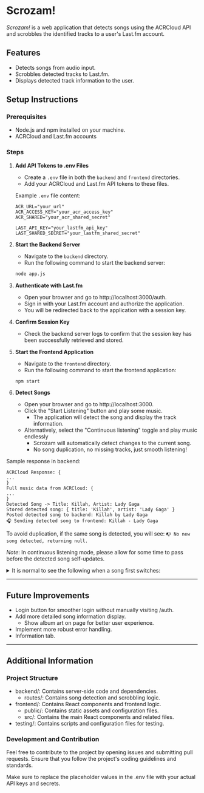 # Scrozam!

*Scrozam!* is a web application that detects songs using the ACRCloud API and scrobbles the identified tracks to a user's Last.fm account.

## Features
- Detects songs from audio input.
- Scrobbles detected tracks to Last.fm.
- Displays detected track information to the user.

## Setup Instructions

### Prerequisites
- Node.js and npm installed on your machine.
- ACRCloud and Last.fm accounts

### Steps

1. **Add API Tokens to .env Files**
   - Create a `.env` file in both the `backend` and `frontend` directories.
   - Add your ACRCloud and Last.fm API tokens to these files.

   Example `.env` file content:
   ```env
   ACR_URL="your_url"
   ACR_ACCESS_KEY="your_acr_access_key"
   ACR_SHARED="your_acr_shared_secret"

   LAST_API_KEY="your_lastfm_api_key"
   LAST_SHARED_SECRET="your_lastfm_shared_secret"
   ```

2. **Start the Backend Server**
    - Navigate to the `backend` directory.
    - Run the following command to start the backend server:
    ```bash
    node app.js
    ```

3. **Authenticate with Last.fm**
    - Open your browser and go to http://localhost:3000/auth.
    - Sign in with your Last.fm account and authorize the application.
    - You will be redirected back to the application with a session key.

4. **Confirm Session Key**
    - Check the backend server logs to confirm that the session key has been successfully retrieved and stored.

5. **Start the Frontend Application**
    - Navigate to the `frontend` directory.
    - Run the following command to start the frontend application:
    ```bash
    npm start
    ```

6. **Detect Songs**
    - Open your browser and go to http://localhost:3000.
    - Click the "Start Listening" button and play some music.
       - The application will detect the song and display the track information.
   - Alternatively, select the "Continuous listening" toggle and play music endlessly
      - Scrozam will automatically detect changes to the current song.
      - No song duplication, no missing tracks, just smooth listening!

Sample response in backend:
```
ACRCloud Response: {
...
}
Full music data from ACRCloud: {
...
}
Detected Song -> Title: Killah, Artist: Lady Gaga
Stored detected song: { title: 'Killah', artist: 'Lady Gaga' }
Posted detected song to backend: Killah by Lady Gaga
🎧 Sending detected song to frontend: Killah - Lady Gaga
```

To avoid duplication, if the same song is detected, you will see:
```📭 No new song detected, returning null.```

*Note*: In continuous listening mode, please allow for some time to pass before the detected song self-updates.

<details>
<summary>It is normal to see the following when a song first switches:</summary>
<br>

```
ACRCloud Response: { status: { code: 1001, version: '1.0', msg: 'No result' } }
No result detected. Retrying...
📭 No new song detected, returning null.
📭 No new song detected, returning null.
📭 No new song detected, returning null.
📭 No new song detected, returning null.
```

The song **WILL** update eventually, usually before the midpoint of the current song. If for whatever reason it gets caught in a `No result` loop, please contact me.

</details>

---

## Future Improvements

- Login button for smoother login without manually visiting /auth.
- Add more detailed song information display.
    - Show album art on page for better user experience.
- Implement more robust error handling.
- Information tab.

---

## Additional Information

### Project Structure

- backend/: Contains server-side code and dependencies.
    - routes/: Contains song detection and scrobbling logic.
- frontend/: Contains React components and frontend logic.
    - public/: Contains static assets and configuration files.
    - src/: Contains the main React components and related files.
- testing/: Contains scripts and configuration files for testing.

### Development and Contribution

Feel free to contribute to the project by opening issues and submitting pull requests. Ensure that you follow the project's coding guidelines and standards.

Make sure to replace the placeholder values in the .env file with your actual API keys and secrets.
